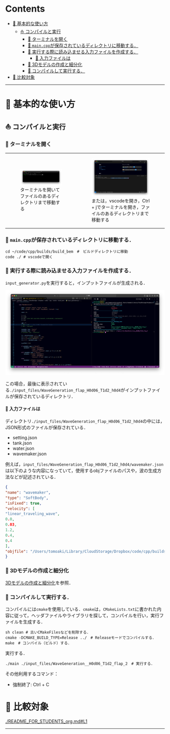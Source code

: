 # Contents
- [🐋 基本的な使い方](#🐋-基本的な使い方)
    - [⛵ コンパイルと実行](#⛵-コンパイルと実行)
        - [🪼 ターミナルを開く](#🪼-ターミナルを開く)
        - [🪼 `main.cpp`が保存されているディレクトリに移動する．](#🪼-`main.cpp`が保存されているディレクトリに移動する．)
        - [🪼 実行する際に読み込ませる入力ファイルを作成する．](#🪼-実行する際に読み込ませる入力ファイルを作成する．)
            - [🪸 入力ファイルは](#🪸-入力ファイルは)
        - [🪼 3Dモデルの作成と細分化](#🪼-3Dモデルの作成と細分化)
        - [🪼 コンパイルして実行する．](#🪼-コンパイルして実行する．)
- [🐋 比較対象](#🐋-比較対象)


---
# 🐋 基本的な使い方 

## ⛵ コンパイルと実行 

### 🪼 ターミナルを開く 

<table>
<tr>
<td>
<figure>
<img src="./img/README_FOR_STUDENTS_terminal1.png" width="500px" alt="Image Description"><br>
<figcaption>ターミナルを開いてファイルのあるディレクトリまで移動する</figcaption>
</figure>
</td>
<td>
<figure>
<img src="./img/README_FOR_STUDENTS_terminal2.png" width="500px" alt="Image Description"><br>
<figcaption>または，vscodeを開き，Ctrl + jでターミナルを開き，ファイルのあるディレクトリまで移動する</figcaption>
</figure>
</td>
</tr>
</table>


### 🪼 `main.cpp`が保存されているディレクトリに移動する． 

```shell
cd ~/code/cpp/builds/build_bem　#　ビルドディレクトリに移動
code ./ # vscodeで開く
```

### 🪼 実行する際に読み込ませる入力ファイルを作成する． 

`input_generator.py`を実行すると，インプットファイルが生成される．

<img src="./img/README_FOR_STUDENTS_wavegeneration.png" width="900px">

この場合，最後に表示されている`./input_files/WaveGeneration_flap_H0d06_T1d2_h0d4`がインプットファイルが保存されているディレクトリ．

#### 🪸 入力ファイルは 

ディレクトリ`./input_files/WaveGeneration_flap_H0d06_T1d2_h0d4`の中には，JSON形式のファイルが保存されている．

* setting.json
* tank.json
* water.json
* wavemaker.json

例えば，`input_files/WaveGeneration_flap_H0d06_T1d2_h0d4/wavemaker.json`は以下のような内容になっていて，使用するobjファイルのパスや，波の生成方法などが記述されている．

```json
{
"name": "wavemaker",
"type": "SoftBody",
"isFixed": true,
"velocity": [
"linear_traveling_wave",
0.0,
0.03,
1.2,
0.4,
0.4
],
"objfile": "/Users/tomoaki/Library/CloudStorage/Dropbox/code/cpp/builds/build_bem/../../../../code/cpp/obj/WaveGeneration/wavemaker10.obj"
}
```

### 🪼 3Dモデルの作成と細分化 

[3Dモデルの作成と細分化](../build_remesh/README.md)を参照．

### 🪼 コンパイルして実行する． 

コンパイルには`cmake`を使用している．`cmake`は，`CMakeLists.txt`に書かれた内容に従って，ヘッダファイルやライブラリを探して，コンパイルを行い，実行ファイルを生成する．

```shell
sh clean # 古いCMakeFilesなどを削除する．
cmake -DCMAKE_BUILD_TYPE=Release ../　# Releaseモードでコンパイルする．
make　# コンパイル（ビルド）する．
```

実行する．

```shell
./main ./input_files/WaveGeneration__H0d06_T1d2_flap_2　# 実行する．
```

その他利用するコマンド：

* 強制終了: Ctrl + C

# 🐋 比較対象

[./README_FOR_STUDENTS_org.md#L1](./README_FOR_STUDENTS_org.md#L1)

---
